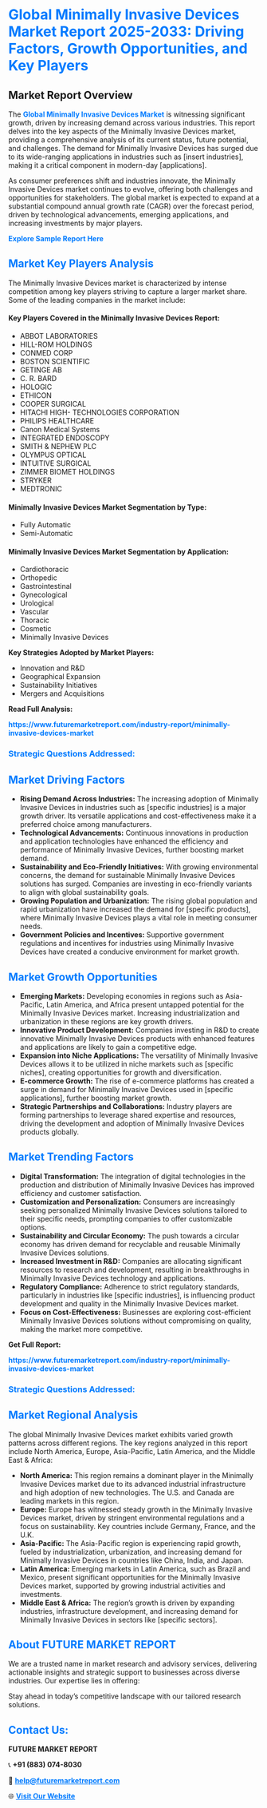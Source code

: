 <h1 style="color: #007BFF;">Global Minimally Invasive Devices Market Report 2025-2033: Driving Factors, Growth Opportunities, and Key Players</h1>

<section id="overview">
<h2>Market Report Overview</h2>
<p>The <a href="https://www.futuremarketreport.com/industry-report/minimally-invasive-devices-market" style="color: #007BFF; text-decoration: none;"><strong>Global Minimally Invasive Devices Market</strong></a> is witnessing significant growth, driven by increasing demand across various industries. This report delves into the key aspects of the Minimally Invasive Devices market, providing a comprehensive analysis of its current status, future potential, and challenges. The demand for Minimally Invasive Devices has surged due to its wide-ranging applications in industries such as [insert industries], making it a critical component in modern-day [applications].</p>
<p>As consumer preferences shift and industries innovate, the Minimally Invasive Devices market continues to evolve, offering both challenges and opportunities for stakeholders. The global market is expected to expand at a substantial compound annual growth rate (CAGR) over the forecast period, driven by technological advancements, emerging applications, and increasing investments by major players.</p>
</section>

<section id="overview">
<p><a href="https://www.futuremarketreport.com/request-sample/reportId=125318" style="color: #007BFF; text-decoration: none;"><strong>Explore Sample Report Here</strong></a></p>
</section>

<section id="key-players">
<h2 style="color: #007BFF;">Market Key Players Analysis</h2>
<p>The Minimally Invasive Devices market is characterized by intense competition among key players striving to capture a larger market share. Some of the leading companies in the market include:</p>
<h4>Key Players Covered in the Minimally Invasive Devices Report:</h4>
<ul><li>ABBOT LABORATORIES</li><li>HILL-ROM HOLDINGS</li><li>CONMED CORP</li><li>BOSTON SCIENTIFIC</li><li>GETINGE AB</li><li>C. R. BARD</li><li>HOLOGIC</li><li>ETHICON</li><li>COOPER SURGICAL</li><li>HITACHI HIGH- TECHNOLOGIES CORPORATION</li><li>PHILIPS HEALTHCARE</li><li>Canon Medical Systems</li><li>INTEGRATED ENDOSCOPY</li><li>SMITH &amp; NEPHEW PLC</li><li>OLYMPUS OPTICAL</li><li>INTUITIVE SURGICAL</li><li>ZIMMER BIOMET HOLDINGS</li><li>STRYKER</li><li>MEDTRONIC</li></ul>
<h4>Minimally Invasive Devices Market Segmentation by Type:</h4>
<ul><li>Fully Automatic</li><li>Semi-Automatic</li></ul>

<h4>Minimally Invasive Devices Market Segmentation by Application:</h4>
<ul><li>Cardiothoracic</li><li>Orthopedic</li><li>Gastrointestinal</li><li>Gynecological</li><li>Urological</li><li>Vascular</li><li>Thoracic</li><li>Cosmetic</li><li>Minimally Invasive Devices</li></ul>
<p><strong>Key Strategies Adopted by Market Players:</strong></p>
<ul>
<li>Innovation and R&D</li>
<li>Geographical Expansion</li>
<li>Sustainability Initiatives</li>
<li>Mergers and Acquisitions</li>
</ul>
</section>

<section>
<p><strong>Read Full Analysis: </strong></p><a href="https://www.futuremarketreport.com/industry-report/minimally-invasive-devices-market" style="color: #007BFF; text-decoration: none;"><strong>https://www.futuremarketreport.com/industry-report/minimally-invasive-devices-market</strong></a>
<h3 style="color: #007BFF;">Strategic Questions Addressed:</h3>
</section>

<section id="driving-factors">
<h2 style="color: #007BFF;">Market Driving Factors</h2>
<ul>
<li><strong>Rising Demand Across Industries:</strong> The increasing adoption of Minimally Invasive Devices in industries such as [specific industries] is a major growth driver. Its versatile applications and cost-effectiveness make it a preferred choice among manufacturers.</li>
<li><strong>Technological Advancements:</strong> Continuous innovations in production and application technologies have enhanced the efficiency and performance of Minimally Invasive Devices, further boosting market demand.</li>
<li><strong>Sustainability and Eco-Friendly Initiatives:</strong> With growing environmental concerns, the demand for sustainable Minimally Invasive Devices solutions has surged. Companies are investing in eco-friendly variants to align with global sustainability goals.</li>
<li><strong>Growing Population and Urbanization:</strong> The rising global population and rapid urbanization have increased the demand for [specific products], where Minimally Invasive Devices plays a vital role in meeting consumer needs.</li>
<li><strong>Government Policies and Incentives:</strong> Supportive government regulations and incentives for industries using Minimally Invasive Devices have created a conducive environment for market growth.</li>
</ul>
</section>

<section id="growth-opportunities">
<h2 style="color: #007BFF;">Market Growth Opportunities</h2>
<ul>
<li><strong>Emerging Markets:</strong> Developing economies in regions such as Asia-Pacific, Latin America, and Africa present untapped potential for the Minimally Invasive Devices market. Increasing industrialization and urbanization in these regions are key growth drivers.</li>
<li><strong>Innovative Product Development:</strong> Companies investing in R&D to create innovative Minimally Invasive Devices products with enhanced features and applications are likely to gain a competitive edge.</li>
<li><strong>Expansion into Niche Applications:</strong> The versatility of Minimally Invasive Devices allows it to be utilized in niche markets such as [specific niches], creating opportunities for growth and diversification.</li>
<li><strong>E-commerce Growth:</strong> The rise of e-commerce platforms has created a surge in demand for Minimally Invasive Devices used in [specific applications], further boosting market growth.</li>
<li><strong>Strategic Partnerships and Collaborations:</strong> Industry players are forming partnerships to leverage shared expertise and resources, driving the development and adoption of Minimally Invasive Devices products globally.</li>
</ul>
</section>

<section id="trending-factors">
<h2 style="color: #007BFF;">Market Trending Factors</h2>
<ul>
<li><strong>Digital Transformation:</strong> The integration of digital technologies in the production and distribution of Minimally Invasive Devices has improved efficiency and customer satisfaction.</li>
<li><strong>Customization and Personalization:</strong> Consumers are increasingly seeking personalized Minimally Invasive Devices solutions tailored to their specific needs, prompting companies to offer customizable options.</li>
<li><strong>Sustainability and Circular Economy:</strong> The push towards a circular economy has driven demand for recyclable and reusable Minimally Invasive Devices solutions.</li>
<li><strong>Increased Investment in R&D:</strong> Companies are allocating significant resources to research and development, resulting in breakthroughs in Minimally Invasive Devices technology and applications.</li>
<li><strong>Regulatory Compliance:</strong> Adherence to strict regulatory standards, particularly in industries like [specific industries], is influencing product development and quality in the Minimally Invasive Devices market.</li>
<li><strong>Focus on Cost-Effectiveness:</strong> Businesses are exploring cost-efficient Minimally Invasive Devices solutions without compromising on quality, making the market more competitive.</li>
</ul>
</section>

<section>
<p><strong>Get Full Report: </strong></p><a href="https://www.futuremarketreport.com/industry-report/minimally-invasive-devices-market" style="color: #007BFF; text-decoration: none;"><strong>https://www.futuremarketreport.com/industry-report/minimally-invasive-devices-market</strong></a>
<h3 style="color: #007BFF;">Strategic Questions Addressed:</h3>
</section>


<section id="regional-analysis">
<h2 style="color: #007BFF;">Market Regional Analysis</h2>
<p>The global Minimally Invasive Devices market exhibits varied growth patterns across different regions. The key regions analyzed in this report include North America, Europe, Asia-Pacific, Latin America, and the Middle East & Africa:</p>
<ul>
<li><strong>North America:</strong> This region remains a dominant player in the Minimally Invasive Devices market due to its advanced industrial infrastructure and high adoption of new technologies. The U.S. and Canada are leading markets in this region.</li>
<li><strong>Europe:</strong> Europe has witnessed steady growth in the Minimally Invasive Devices market, driven by stringent environmental regulations and a focus on sustainability. Key countries include Germany, France, and the U.K.</li>
<li><strong>Asia-Pacific:</strong> The Asia-Pacific region is experiencing rapid growth, fueled by industrialization, urbanization, and increasing demand for Minimally Invasive Devices in countries like China, India, and Japan.</li>
<li><strong>Latin America:</strong> Emerging markets in Latin America, such as Brazil and Mexico, present significant opportunities for the Minimally Invasive Devices market, supported by growing industrial activities and investments.</li>
<li><strong>Middle East & Africa:</strong> The region’s growth is driven by expanding industries, infrastructure development, and increasing demand for Minimally Invasive Devices in sectors like [specific sectors].</li>
</ul>
</section>

<footer>
<h2 style="color: #007BFF;">About FUTURE MARKET REPORT</h2>
<p>We are a trusted name in market research and advisory services, delivering actionable insights and strategic support to businesses across diverse industries. Our expertise lies in offering:</p>

<p>Stay ahead in today’s competitive landscape with our tailored research solutions.</p>

<h2 style="color: #007BFF;">Contact Us:</h2>
<p><strong>FUTURE MARKET REPORT</strong></p>
<p>📞 <strong>+91 (883) 074-8030</strong></p>
<p>📧 <strong><a href="mailto:help@futuremarketreport.com" style="color: #007BFF;">help@futuremarketreport.com</a></strong></p>
<p>🌐 <strong><a href="https://www.futuremarketreport.com/" style="color: #007BFF;">Visit Our Website</a></strong></p>
</footer>